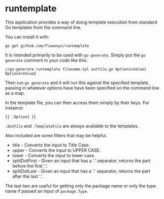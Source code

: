 # runtemplate

This application provides a way of doing template execution from standard Go templates from the command line.

You can install it with:

`go get github.com/flowonyx/runtemplate`

It is intended primarily to be used with `go generate`. Simply put the `go generate` comment in your code like this:

`//go:generate runtemplate filename.tpl outfile.go Option1=Value1 Option2=Value2`

Then run `go generate` and it will run this against the specified template,
passing in whatever options have have been specified on the command line as a map.

In the template file, you can then access them simply by their keys. For instance:

`{{ .Option1 }}`

`.OutFile` and `.TemplateFile` are always available to the templates.

Also included are some filters that may be helpful.

* title - Converts the input to Title Case.
* upper - Converts the input to UPPER CASE.
* lower - Converts the input to lower case.
* splitDotFirst - Given an input that has a '.' separator, returns the part before the first '.'.
* splitDotLast - Given an input that has a '.' separator, returns the part after the last '.'.

The last two are useful for getting only the package name or only the type name if passed an input of `package.Type`.
